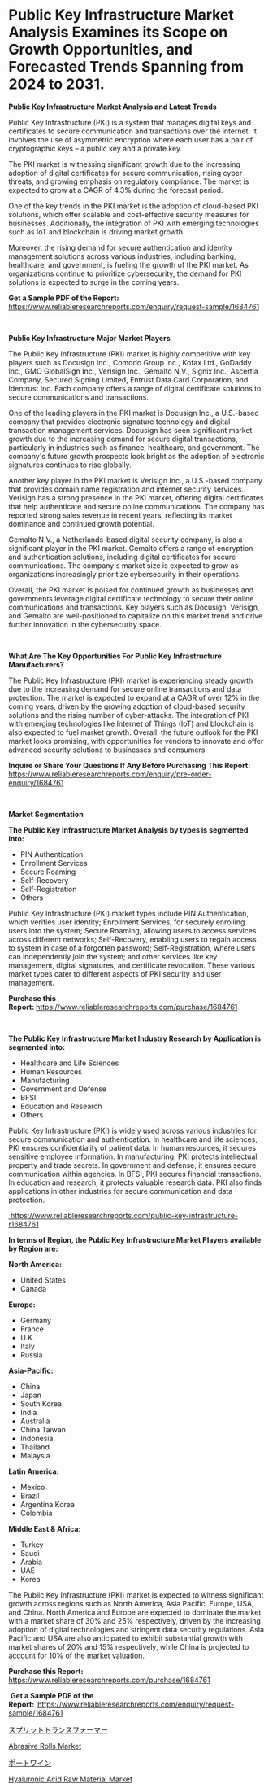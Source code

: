 <p><h1>Public Key Infrastructure Market Analysis Examines its Scope on Growth Opportunities, and Forecasted Trends Spanning from 2024 to 2031.</h1></p><p><strong>Public Key Infrastructure Market Analysis and Latest Trends</strong></p>
<p><p>Public Key Infrastructure (PKI) is a system that manages digital keys and certificates to secure communication and transactions over the internet. It involves the use of asymmetric encryption where each user has a pair of cryptographic keys – a public key and a private key.</p><p>The PKI market is witnessing significant growth due to the increasing adoption of digital certificates for secure communication, rising cyber threats, and growing emphasis on regulatory compliance. The market is expected to grow at a CAGR of 4.3% during the forecast period.</p><p>One of the key trends in the PKI market is the adoption of cloud-based PKI solutions, which offer scalable and cost-effective security measures for businesses. Additionally, the integration of PKI with emerging technologies such as IoT and blockchain is driving market growth.</p><p>Moreover, the rising demand for secure authentication and identity management solutions across various industries, including banking, healthcare, and government, is fueling the growth of the PKI market. As organizations continue to prioritize cybersecurity, the demand for PKI solutions is expected to surge in the coming years.</p></p>
<p><strong>Get a Sample PDF of the Report:&nbsp;</strong> <a href="https://www.reliableresearchreports.com/enquiry/request-sample/1684761">https://www.reliableresearchreports.com/enquiry/request-sample/1684761</a></p>
<p>&nbsp;</p>
<p><strong>Public Key Infrastructure Major Market Players</strong></p>
<p><p>The Public Key Infrastructure (PKI) market is highly competitive with key players such as Docusign Inc., Comodo Group Inc., Kofax Ltd., GoDaddy Inc., GMO GlobalSign Inc., Verisign Inc., Gemalto N.V., Signix Inc., Ascertia Company, Secured Signing Limited, Entrust Data Card Corporation, and Identrust Inc. Each company offers a range of digital certificate solutions to secure communications and transactions.</p><p>One of the leading players in the PKI market is Docusign Inc., a U.S.-based company that provides electronic signature technology and digital transaction management services. Docusign has seen significant market growth due to the increasing demand for secure digital transactions, particularly in industries such as finance, healthcare, and government. The company's future growth prospects look bright as the adoption of electronic signatures continues to rise globally.</p><p>Another key player in the PKI market is Verisign Inc., a U.S.-based company that provides domain name registration and internet security services. Verisign has a strong presence in the PKI market, offering digital certificates that help authenticate and secure online communications. The company has reported strong sales revenue in recent years, reflecting its market dominance and continued growth potential.</p><p>Gemalto N.V., a Netherlands-based digital security company, is also a significant player in the PKI market. Gemalto offers a range of encryption and authentication solutions, including digital certificates for secure communications. The company's market size is expected to grow as organizations increasingly prioritize cybersecurity in their operations.</p><p>Overall, the PKI market is poised for continued growth as businesses and governments leverage digital certificate technology to secure their online communications and transactions. Key players such as Docusign, Verisign, and Gemalto are well-positioned to capitalize on this market trend and drive further innovation in the cybersecurity space.</p></p>
<p>&nbsp;</p>
<p><strong>What Are The Key Opportunities For Public Key Infrastructure Manufacturers?</strong></p>
<p><p>The Public Key Infrastructure (PKI) market is experiencing steady growth due to the increasing demand for secure online transactions and data protection. The market is expected to expand at a CAGR of over 12% in the coming years, driven by the growing adoption of cloud-based security solutions and the rising number of cyber-attacks. The integration of PKI with emerging technologies like Internet of Things (IoT) and blockchain is also expected to fuel market growth. Overall, the future outlook for the PKI market looks promising, with opportunities for vendors to innovate and offer advanced security solutions to businesses and consumers.</p></p>
<p><strong>Inquire or Share Your Questions If Any Before Purchasing This Report:</strong> <a href="https://www.reliableresearchreports.com/enquiry/pre-order-enquiry/1684761">https://www.reliableresearchreports.com/enquiry/pre-order-enquiry/1684761</a></p>
<p>&nbsp;</p>
<p><strong>Market Segmentation</strong></p>
<p><strong>The Public Key Infrastructure Market Analysis by types is segmented into:</strong></p>
<p><ul><li>PIN Authentication</li><li>Enrollment Services</li><li>Secure Roaming</li><li>Self-Recovery</li><li>Self-Registration</li><li>Others</li></ul></p>
<p><p>Public Key Infrastructure (PKI) market types include PIN Authentication, which verifies user identity; Enrollment Services, for securely enrolling users into the system; Secure Roaming, allowing users to access services across different networks; Self-Recovery, enabling users to regain access to system in case of a forgotten password; Self-Registration, where users can independently join the system; and other services like key management, digital signatures, and certificate revocation. These various market types cater to different aspects of PKI security and user management.</p></p>
<p><strong>Purchase this Report:&nbsp;</strong><a href="https://www.reliableresearchreports.com/purchase/1684761">https://www.reliableresearchreports.com/purchase/1684761</a></p>
<p>&nbsp;</p>
<p><strong>The Public Key Infrastructure Market Industry Research by Application is segmented into:</strong></p>
<p><ul><li>Healthcare and Life Sciences</li><li>Human Resources</li><li>Manufacturing</li><li>Government and Defense</li><li>BFSI</li><li>Education and Research</li><li>Others</li></ul></p>
<p><p>Public Key Infrastructure (PKI) is widely used across various industries for secure communication and authentication. In healthcare and life sciences, PKI ensures confidentiality of patient data. In human resources, it secures sensitive employee information. In manufacturing, PKI protects intellectual property and trade secrets. In government and defense, it ensures secure communication within agencies. In BFSI, PKI secures financial transactions. In education and research, it protects valuable research data. PKI also finds applications in other industries for secure communication and data protection.</p></p>
<p><a href="https://www.reliableresearchreports.com/public-key-infrastructure-r1684761">&nbsp;https://www.reliableresearchreports.com/public-key-infrastructure-r1684761</a></p>
<p><strong>In terms of Region, the Public Key Infrastructure Market Players available by Region are:</strong></p>
<p>
    <p> <strong> North America: </strong>
        <ul>
            <li>United States</li>
            <li>Canada</li>
        </ul>
        </p> 
    <p> <strong> Europe: </strong>
        <ul>
            <li>Germany</li>
            <li>France</li>
            <li>U.K.</li>
            <li>Italy</li>
            <li>Russia</li>
        </ul>
        </p> 
    <p> <strong> Asia-Pacific: </strong>
        <ul>
            <li>China</li>
            <li>Japan</li>
            <li>South Korea</li>
            <li>India</li>
            <li>Australia</li>
            <li>China Taiwan</li>
            <li>Indonesia</li>
            <li>Thailand</li>
            <li>Malaysia</li>
        </ul>
        </p> 
    <p> <strong> Latin America: </strong>
        <ul>
            <li>Mexico</li>
            <li>Brazil</li>
            <li>Argentina Korea</li>
            <li>Colombia</li>
        </ul>
        </p> 
    <p> <strong> Middle East & Africa: </strong>
        <ul>
            <li>Turkey</li>
            <li>Saudi</li>
            <li>Arabia</li>
            <li>UAE</li>
            <li>Korea</li>
        </ul>
    </p>
    </p>
<p><p>The Public Key Infrastructure (PKI) market is expected to witness significant growth across regions such as North America, Asia Pacific, Europe, USA, and China. North America and Europe are expected to dominate the market with a market share of 30% and 25% respectively, driven by the increasing adoption of digital technologies and stringent data security regulations. Asia Pacific and USA are also anticipated to exhibit substantial growth with market shares of 20% and 15% respectively, while China is projected to account for 10% of the market valuation.</p></p>
<p><strong>Purchase this Report: </strong><a href="https://www.reliableresearchreports.com/purchase/1684761">https://www.reliableresearchreports.com/purchase/1684761</a></p>
<p>&nbsp;<strong>Get a Sample PDF of the Report:&nbsp;&nbsp;</strong><a href="https://www.reliableresearchreports.com/enquiry/request-sample/1684761">https://www.reliableresearchreports.com/enquiry/request-sample/1684761</a></p>
<p><strong></strong></p>
<p><p><a href="https://medium.com/@hazelnutt83/%E5%88%86%E5%89%B2%E3%83%88%E3%83%A9%E3%83%B3%E3%82%B9%E3%83%95%E3%82%A9%E3%83%BC%E3%83%9E%E5%B8%82%E5%A0%B4%E8%A6%8F%E6%A8%A1%E3%81%AF-%E3%82%B0%E3%83%AD%E3%83%BC%E3%83%90%E3%83%AB%E7%94%A3%E6%A5%AD%E3%81%AB%E3%81%8A%E3%81%91%E3%82%8B%E6%9C%80%E9%81%A9%E3%81%AA%E3%83%9E%E3%83%BC%E3%82%B1%E3%83%86%E3%82%A3%E3%83%B3%E3%82%B0%E3%83%81%E3%83%A3%E3%83%8D%E3%83%AB%E3%82%92%E7%A4%BA%E3%81%97%E3%81%A6%E3%81%84%E3%81%BE%E3%81%99-5c03bbe0374d">スプリットトランスフォーマー</a></p><p><a href="https://www.linkedin.com/pulse/abrasive-rolls-market-research-report-key-successful-business-wp46e?trackingId=9vbv1cnstJPHG3TzNrLvlg%3D%3D">Abrasive Rolls Market</a></p><p><a href="https://medium.com/@aidalakin1973/%E3%83%9D%E3%83%BC%E3%83%88%E3%83%AF%E3%82%A4%E3%83%B3%E5%B8%82%E5%A0%B4%E3%83%AC%E3%83%9D%E3%83%BC%E3%83%88%E3%81%AF-%E3%81%93%E3%81%AE%E5%B8%82%E5%A0%B4%E3%81%AE%E6%9C%80%E6%96%B0%E3%81%AE%E3%83%88%E3%83%AC%E3%83%B3%E3%83%89%E3%81%A8%E6%88%90%E9%95%B7%E6%A9%9F%E4%BC%9A%E3%82%92%E6%98%8E%E3%82%89%E3%81%8B%E3%81%AB%E3%81%97%E3%81%A6%E3%81%84%E3%81%BE%E3%81%99-258a6c0c1054">ポートワイン</a></p><p><a href="https://www.linkedin.com/pulse/hyaluronic-acid-raw-material-market-growth-trends-covid-19-vmoue?trackingId=hcEcWHuR7R1SE3AbDq1x5A%3D%3D">Hyaluronic Acid Raw Material Market</a></p></p>